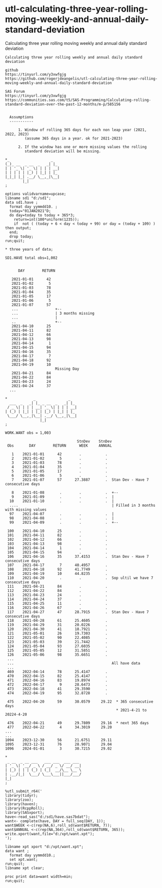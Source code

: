 # utl-calculating-three-year-rolling-moving-weekly-and-annual-daily-standard-deviation
Calculating three year rolling moving weekly and annual daily standard deviation

    Calculating three year rolling weekly and annual daily standard deviation                                                          
                                                                                                                                       
    github                                                                                                                             
    https://tinyurl.com/y3xwfgjg                                                                                                       
    https://github.com/rogerjdeangelis/utl-calculating-three-year-rolling-moving-weekly-and-annual-daily-standard-deviation            
                                                                                                                                       
    SAS Forum                                                                                                                          
    https://tinyurl.com/y3xwfgjg                                                                                                       
    https://communities.sas.com/t5/SAS-Programming/Calculating-rolling-standard-deviation-over-the-past-12-months/m-p/585156           
                                                                                                                                       
                                                                                                                                       
      Assumptions                                                                                                                      
      -----------                                                                                                                      
                                                                                                                                       
          1. Window of rolling 365 days for each non leap year (2021, 2022, 2023)                                                      
             (assume 365 days in a year. ok for 2021-2023)                                                                             
                                                                                                                                       
          2. If the window has one or more missing values the rolling                                                                  
             standard deviation will be missing.                                                                                       
                                                                                                                                       
    *_                   _                                                                                                             
    (_)_ __  _ __  _   _| |_                                                                                                           
    | | '_ \| '_ \| | | | __|                                                                                                          
    | | | | | |_) | |_| | |_                                                                                                           
    |_|_| |_| .__/ \__,_|\__|                                                                                                          
            |_|                                                                                                                        
    ;                                                                                                                                  
                                                                                                                                       
    options validvarname=upcase;                                                                                                       
    libname sd1 "d:/sd1";                                                                                                              
    data sd1.have ;                                                                                                                    
      format day yymmdd10. ;                                                                                                           
      today="01JAN2021"D;                                                                                                              
      do day=today to today + 365*3;                                                                                                   
        return=int(100*uniform(1235));                                                                                                 
        if  not ( (today + 6 < day < today + 99) or day = (today + 109) ) then output;                                                 
      end;                                                                                                                             
      drop today;                                                                                                                      
    run;quit;                                                                                                                          
                                                                                                                                       
    * three years of data;                                                                                                             
                                                                                                                                       
    SD1.HAVE total obs=1,002                                                                                                           
                                                                                                                                       
                                                                                                                                       
          DAY        RETURN                                                                                                            
                                                                                                                                       
       2021-01-01      42                                                                                                              
       2021-01-02       5                                                                                                              
       2021-01-03      78                                                                                                              
       2021-01-04      35                                                                                                              
       2021-01-05      17                                                                                                              
       2021-01-06       5                                                                                                              
       2021-01-07      57                                                                                                              
       ...                 +--                                                                                                         
       ...                 | 3 months missing                                                                                          
       ...                 |                                                                                                           
       ..                  +--                                                                                                         
       2021-04-10      25                                                                                                              
       2021-04-11      82                                                                                                              
       2021-04-12      66                                                                                                              
       2021-04-13      98                                                                                                              
       2021-04-14       1                                                                                                              
       2021-04-15      94                                                                                                              
       2021-04-16      35                                                                                                              
       2021-04-17       7                                                                                                              
       2021-04-18      92                                                                                                              
       2021-04-19      10                                                                                                              
                           Missing Day                                                                                                 
       2021-04-21      84                                                                                                              
       2021-04-22      84                                                                                                              
       2021-04-23      24                                                                                                              
       2021-04-24      37                                                                                                              
      ...                                                                                                                              
                                                                                                                                       
    *            _               _                                                                                                     
      ___  _   _| |_ _ __  _   _| |_                                                                                                   
     / _ \| | | | __| '_ \| | | | __|                                                                                                  
    | (_) | |_| | |_| |_) | |_| | |_                                                                                                   
     \___/ \__,_|\__| .__/ \__,_|\__|                                                                                                  
                    |_|                                                                                                                
    ;                                                                                                                                  
                                                                                                                                       
    WORK.WANT obs = 1,003                                                                                                              
                                                                                                                                       
                                     StnDev    StnDev                                                                                  
     Obs       DAY        RETURN      WEEK     ANNUAL                                                                                  
                                                                                                                                       
       1    2021-01-01      42        .           .                                                                                    
       2    2021-01-02       5        .           .                                                                                    
       3    2021-01-03      78        .           .                                                                                    
       4    2021-01-04      35        .           .                                                                                    
       5    2021-01-05      17        .           .                                                                                    
       6    2021-01-06       5        .           .                                                                                    
       7    2021-01-07      57      27.3887       .  Stan Dev - Have 7 consecutive days                                                
                                                                                                                                       
       8    2021-01-08       .        .           .  +--                                                                               
       9    2021-01-09       .        .           .  |                                                                                 
      10    2021-01-10       .        .           .  |                                                                                 
      ....                                           | Filled in 3 months with missing values                                          
      97    2021-04-07       .        .           .  |                                                                                 
      98    2021-04-08       .        .           .  |                                                                                 
      99    2021-04-09       .        .           .  +--                                                                               
                                                                                                                                       
     100    2021-04-10      25        .           .                                                                                    
     101    2021-04-11      82        .           .                                                                                    
     102    2021-04-12      66        .           .                                                                                    
     103    2021-04-13      98        .           .                                                                                    
     104    2021-04-14       1        .           .                                                                                    
     105    2021-04-15      94        .           .                                                                                    
     106    2021-04-16      35      37.4153       .  Stan Dev - Have 7 consecutive days                                                
     107    2021-04-17       7      40.4957       .                                                                                    
     108    2021-04-18      92      41.7749       .                                                                                    
     109    2021-04-19      10      44.8235       .                                                                                    
     110    2021-04-20       .        .           .  Sop ultil we have 7 consecutive days                                              
     111    2021-04-21      84        .           .                                                                                    
     112    2021-04-22      84        .           .                                                                                    
     113    2021-04-23      24        .           .                                                                                    
     114    2021-04-24      37        .           .                                                                                    
     115    2021-04-25      11        .           .                                                                                    
     116    2021-04-26      67        .           .                                                                                    
     117    2021-04-27      47      28.7915       .  Stan Dev - Have 7 consecutive days                                                
     118    2021-04-28      61      25.4605       .                                                                                    
     119    2021-04-29      31      20.0226       .                                                                                    
     120    2021-04-30      41      18.7921       .                                                                                    
     121    2021-05-01      26      19.7303       .                                                                                    
     122    2021-05-02      90      22.4085       .                                                                                    
     123    2021-05-03      39      21.7442       .                                                                                    
     124    2021-05-04      93      27.6035       .                                                                                    
     125    2021-05-05      12      31.5851       .                                                                                    
     126    2021-05-06      98      35.6651       .                                                                                    
     ...                                                                                                                               
     ...                                             All have data                                                                     
     ...                                                                                                                               
     469    2022-04-14      78      25.4147       .                                                                                    
     470    2022-04-15      82      25.4147       .                                                                                    
     471    2022-04-16      83      19.8974       .                                                                                    
     472    2022-04-17       9      28.6473       .                                                                                    
     473    2022-04-18      41      29.3590       .                                                                                    
     474    2022-04-19      95      32.8728       .                                                                                    
                                                                                                                                       
     475    2022-04-20      59      30.0579     29.22  * 365 consecutive days                                                          
                                                       * 2021-4-21 to 20224-4-20                                                       
                                                                                                                                       
     476    2022-04-21      49      29.7809     29.16  * next 365 days                                                                 
     477    2022-04-22       4      34.3019     29.20                                                                                  
    ...                                                                                                                                
    ...                                                                                                                                
    1094    2023-12-30      56      21.6751     29.11                                                                                  
    1095    2023-12-31      76      28.9071     29.04                                                                                  
    1096    2024-01-01       3      30.7215     29.02                                                                                  
                                                                                                                                       
    *                                                                                                                                  
     _ __  _ __ ___   ___ ___  ___ ___                                                                                                 
    | '_ \| '__/ _ \ / __/ _ \/ __/ __|                                                                                                
    | |_) | | | (_) | (_|  __/\__ \__ \                                                                                                
    | .__/|_|  \___/ \___\___||___/___/                                                                                                
    |_|                                                                                                                                
    ;                                                                                                                                  
                                                                                                                                       
    %utl_submit_r64('                                                                                                                  
    library(tidyr);                                                                                                                    
    library(zoo);                                                                                                                      
    library(haven);                                                                                                                    
    library(RcppRoll);                                                                                                                 
    library(SASxport);                                                                                                                 
    have<-read_sas("d:/sd1/have.sas7bdat");                                                                                            
    want<- complete(have, DAY = full_seq(DAY, 1));                                                                                     
    want$WEEK <-c(rep(NA,6),roll_sd(want$RETURN, 7));                                                                                  
    want$ANNUAL <-c(rep(NA,364),roll_sd(want$RETURN, 365));                                                                            
    write.xport(want,file="d:/xpt/want.xpt");                                                                                          
    ');                                                                                                                                
                                                                                                                                       
    libname xpt xport "d:/xpt/want.xpt";                                                                                               
    data want ;                                                                                                                        
      format day yymmdd10.;                                                                                                            
      set xpt.want;                                                                                                                    
    run;quit;                                                                                                                          
    libname xpt clear;                                                                                                                 
                                                                                                                                       
    proc print data=want width=min;                                                                                                    
    run;quit;                                                                                                                          
                                                                                                                                       

